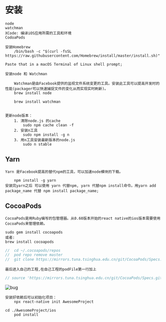 # 安装

    node
    watchman
    XCode: 编译iOS应用所需的工具和环境
    CodoaPods
    
    安装Homebrew
        /bin/bash -c "$(curl -fsSL https://raw.githubusercontent.com/Homebrew/install/master/install.sh)"

    Paste that in a macOS Terminal of Linux shell prompt;
    
    安装node 和 Watchman
    
        Watchman是由Facebook提供的监视文件系统变更的工具。安装此工具可以提高开发时的性能(packager可以快速捕捉文件的变化从而实现实时刷新)。
        brew install node
        
        brew install watchman
        
        
    更新node版本：
        1. 清除node.js 的cache
            sudo npm cache clean -f
        2. 安装n工具
            sudo npm install -g n
        3. 用n工具安装最新版本的node.js
            sudo n stable

## Yarn
    
    Yarn 是Facebook提高的替代npm的工具，可以加速node模块的下载。
    
        npm install -g yarn
    安装完yarn之后 可以使用 yarn 代替npm, yarn 代替npm install命令。用yarn add package_name 代替 npm install package_name;
    
## CocoaPods
    
    CocoaPods是用Ruby编写的包管理器。从0.60版本开始的react native的ios版本需要使用CocoaPods来管理依赖。
    
    sudo gem install cocoapods
    或者:
    brew install cocoapods
    
```js
//  cd ~/.cocoapods/repos 
//  pod repo remove master
//  git clone https://mirrors.tuna.tsinghua.edu.cn/git/CocoaPods/Specs.git master
```
    最后进入自己的工程,在自己工程的podFile第一行加上
```js
// source 'https://mirrors.tuna.tsinghua.edu.cn/git/CocoaPods/Specs.git'
```
![bug](https://www.jianshu.com/p/7b21254cbd77)

    
    安装好依赖后可以初始化项目：
        npx react-native init AwesomeProject
        
    cd ./AwesomeProject/ios
        pod install
    
    
    
    
    
    
    
    
    
    
    
    